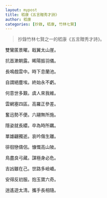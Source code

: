 ```yaml
---
layout: mypost
title: 嵇康《五言贈秀才詩》
author: 嵇康
categories: [抄錄, 嵇康, 竹林七賢]
---
```


> 抄錄竹林七賢之一的嵇康《五言贈秀才詩》。

雙鸞匿景曜。戢翼太山崖。

抗首漱朝露。晞陽振羽儀。

長鳴戲雲中。時下息蘭池。

自謂絕塵埃。終始永不虧。

何意世多艱。虞人來我維。

雲網塞四區。高羅正參差。

奮迅勢不便。六翮無所施。

隱姿就長纓。卒為時所羈。

單雄翩獨逝。哀吟傷生離。

徘徊戀儔侶。慷慨高山陂。

鳥盡良弓藏。謀極身必危。

吉凶雖在己。世路多嶮巇。

安得反初服。抱玉寶六奇。

逍遙遊太清。攜手長相隨。
